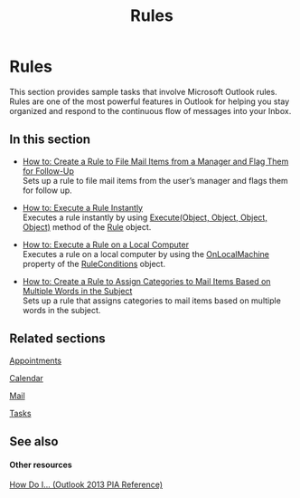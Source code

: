 ﻿---
title: Rules
TOCTitle: Rules
ms:assetid: dea67b05-d223-4917-8dc6-9c48ef1481ce
ms:mtpsurl: https://msdn.microsoft.com/en-us/library/Ff424480(v=office.15)
ms:contentKeyID: 55119908
ms.date: 07/24/2014
mtps_version: v=office.15
---

# Rules

This section provides sample tasks that involve Microsoft Outlook rules. Rules are one of the most powerful features in Outlook for helping you stay organized and respond to the continuous flow of messages into your Inbox.

## In this section

  - [How to: Create a Rule to File Mail Items from a Manager and Flag Them for Follow-Up](how-to-create-a-rule-to-file-mail-items-from-a-manager-and-flag-them-for-follow-up.md)  
    Sets up a rule to file mail items from the user’s manager and flags them for follow up.

  - [How to: Execute a Rule Instantly](how-to-execute-a-rule-instantly.md)  
    Executes a rule instantly by using [Execute(Object, Object, Object, Object)](https://msdn.microsoft.com/en-us/library/bb645769\(v=office.15\)) method of the [Rule](https://msdn.microsoft.com/en-us/library/bb647152\(v=office.15\)) object.

  - [How to: Execute a Rule on a Local Computer](how-to-execute-a-rule-on-a-local-computer.md)  
    Executes a rule on a local computer by using the [OnLocalMachine](https://msdn.microsoft.com/en-us/library/bb612005\(v=office.15\)) property of the [RuleConditions](https://msdn.microsoft.com/en-us/library/bb610965\(v=office.15\)) object.

  - [How to: Create a Rule to Assign Categories to Mail Items Based on Multiple Words in the Subject](how-to-create-a-rule-to-assign-categories-to-mail-items-based-on-multiple-words-in-the-subject.md)  
    Sets up a rule that assigns categories to mail items based on multiple words in the subject.

## Related sections

[Appointments](appointments.md)

[Calendar](calendar.md)

[Mail](mail.md)

[Tasks](tasks.md)

## See also

#### Other resources

[How Do I... (Outlook 2013 PIA Reference)](how-do-i-outlook-2013-pia-reference.md)

